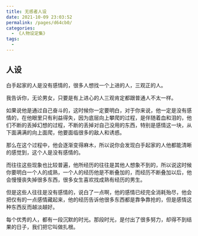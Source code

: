 ```yaml
---
title: 无感者人设
date: 2021-10-09 23:03:52
permalink: /pages/d64cb0/
categories:
  - 《人物设定集》
tags:
  - 
---
```



## 人设

白手起家的人是没有感情的，很多人想找一个上进的人，三观正的人。

我告诉你，无论男女，只要是有上进心的人三观肯定都跟普通人不太一样。

如果说他是通过自己奋斗的，这时候你一定要明白，对于你来说，他一定是没有感情的，在他眼里只有利益得失，因为底层向上攀爬的过程，是伴随着血和泪的，他们不断的丢掉幻想的过程，不断的丢掉对自己没用的东西，特别是感情这一块，从下面满满的向上面爬，他要面临很多的敌人和诱惑。

那么在这个过程中，他会逐渐变得麻木，所以说你会发现白手起家的人他都能清晰的感觉到，这个人是没有感情的。

而往往这些现象也比较普遍，他所经历的往往是其他人想象不到的，所以说这时候你要明白一个人的成熟，一个人的经历他是不断叠加的，而经历不断叠加以后，他会慢慢丧失掉很多东西，很多女生喜欢找成熟有经历的男生。

但是这些人往往是没有感情的，说白了一点啊，他的感情已经完全消耗殆尽，他会把仅有的一点感情藏起来，他的经历告诉他很多东西都是靠争靠抢的，但是感情这种东西反而越淡越好。

每个优秀的人，都有一段沉默的时光。那段时光，是付出了很多努力，却得不到结果的日子，我们把它叫做扎根。

